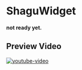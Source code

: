 # ShaguWidget

**not ready yet.**

## Preview Video
[![youtube-video](https://img.youtube.com/vi/6xT7l5_q-fY/0.jpg)](https://www.youtube.com/watch?v=6xT7l5_q-fY)
